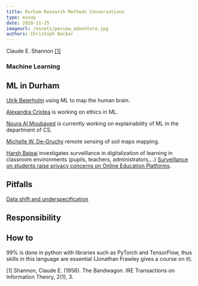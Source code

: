 ```yaml
---
title: Durham Research Methods Conversations
type: essay
date: 2020-11-25
imageurl: /assets/peview_adventure.jpg
authors: Christoph Becker
---
```


Claude E. Shannon [[1]](#1)

### Machine Learning

## ML in Durham

[Ulrik Beierholm](https://www.dur.ac.uk/psychology/staff/profile/?id=14641)
using ML to map the human brain.

[Alexandra Cristea](https://www.dur.ac.uk/research/directory/staff/?id=17167) is working on ethics in ML.

[Noura Al Moubayed](https://www.dur.ac.uk/research/directory/staff/?id=14675)
is currently working on explainability of ML in the department of CS.

[Michelle W. De-Gruchy](https://www.dur.ac.uk/archaeology/staff/?id=8883)
remote sensing of soil maps mapping.

[Harsh Bajpai](https://www.dur.ac.uk/directory/profile/?id=19043)
investigates surveillance in digitalization of learning in classroom environments
(pupils, teachers, administrators,...) [Surveillance on students raise privacy concerns on Online Education Platforms](https://www.theleaflet.in/surveillance-on-students-raise-privacy-concerns-on-online-education-platforms/#).


## Pitfalls
[Data shift and underspecification](https://www.technologyreview.com/2020/11/18/1012234/training-machine-learning-broken-real-world-heath-nlp-computer-vision/)

## Responsibility

## How to

99% is done in python with libraries such as PyTorch and TensorFlow, thus skills
in this language are essential (Jonathan Frawley gives a course on it).

<a id="1">[1]</a>
Shannon, Claude E. (1956).
The Bandwagon.
IRE Transactions on Information Theory, 2(1), 3.
